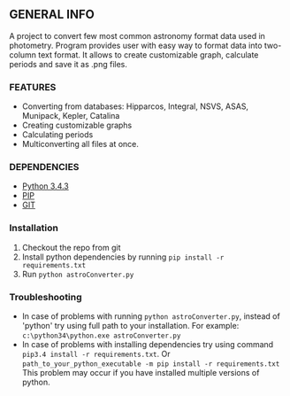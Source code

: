 ## GENERAL INFO
A project to convert few most common astronomy format data used in photometry. Program provides user with easy way to format data into two-column text format. It allows to create customizable graph, calculate periods and save it as .png files.

### FEATURES
* Converting from databases: Hipparcos, Integral, NSVS, ASAS, Munipack, Kepler, Catalina
* Creating customizable graphs
* Calculating periods
* Multiconverting all files at once.

### DEPENDENCIES
* [Python 3.4.3](https://www.python.org/downloads/release/python-343/)
* [PIP](https://pypi.python.org/pypi/pip)
* [GIT](http://git-scm.com/downloads)

### Installation
1. Checkout the repo from git
2. Install python dependencies by running `pip install -r requirements.txt`
3. Run `python astroConverter.py`

### Troubleshooting
* In case of problems with running `python astroConverter.py`, instead of 'python' try using full path to your installation. For example: `c:\python34\python.exe astroConverter.py`
* In case of problems with installing dependencies try using command `pip3.4 install -r requirements.txt`. Or  `path_to_your_python_executable -m pip install -r requirements.txt` This problem may occur if you have installed multiple versions of python.
